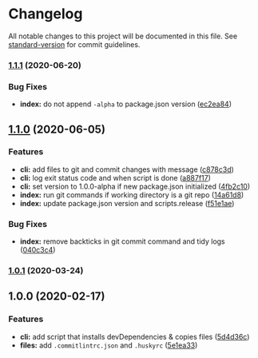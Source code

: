 # Changelog

All notable changes to this project will be documented in this file. See [standard-version](https://github.com/conventional-changelog/standard-version) for commit guidelines.

### [1.1.1](https://github.com/remarkablemark/conventional-release-setup/compare/v1.1.0...v1.1.1) (2020-06-20)


### Bug Fixes

* **index:** do not append `-alpha` to package.json version ([ec2ea84](https://github.com/remarkablemark/conventional-release-setup/commit/ec2ea84bd1dc35dd5c03083d84a4318a3b2738e4))

## [1.1.0](https://github.com/remarkablemark/conventional-release-setup/compare/v1.0.1...v1.1.0) (2020-06-05)


### Features

* **cli:** add files to git and commit changes with message ([c878c3d](https://github.com/remarkablemark/conventional-release-setup/commit/c878c3d918d47b3e3f33b4eb9886d54d269754ed))
* **cli:** log exit status code and when script is done ([a887f17](https://github.com/remarkablemark/conventional-release-setup/commit/a887f1728430e0e6effc45eed0204910ea1cbc11))
* **cli:** set version to 1.0.0-alpha if new package.json initialized ([4fb2c10](https://github.com/remarkablemark/conventional-release-setup/commit/4fb2c108253cb5cfa07a34f68b82fcc634b5d4e9))
* **index:** run git commands if working directory is a git repo ([14a61d8](https://github.com/remarkablemark/conventional-release-setup/commit/14a61d89615dbf6da17d42ff88592e0d45af61d2))
* **index:** update package.json version and scripts.release ([f51e1ae](https://github.com/remarkablemark/conventional-release-setup/commit/f51e1ae9b11066def68c2c90a1800351c4c5b261))


### Bug Fixes

* **index:** remove backticks in git commit command and tidy logs ([040c3c4](https://github.com/remarkablemark/conventional-release-setup/commit/040c3c4588e8cbdabffb31240629dc4540848eef))

### [1.0.1](https://github.com/remarkablemark/conventional-release-setup/compare/v1.0.0...v1.0.1) (2020-03-24)

## 1.0.0 (2020-02-17)


### Features

* **cli:** add script that installs devDependencies & copies files ([5d4d36c](https://github.com/remarkablemark/conventional-release-setup/commit/5d4d36cafa4b94a87d616eeb9603a807daf30260))
* **files:** add `.commitlintrc.json` and `.huskyrc` ([5e1ea33](https://github.com/remarkablemark/conventional-release-setup/commit/5e1ea33794b01fa82e42e5520e7bb17a77da2e98))
